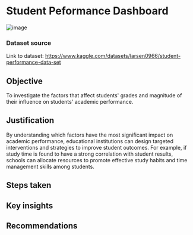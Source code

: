 # Student Peformance Dashboard
![image](https://github.com/mohammedwasim1/Student-Peformance-Dashboard/assets/121304144/0a868bf3-28fb-4559-a9e9-0686d0b17899)

### **Dataset source**
Link to dataset: https://www.kaggle.com/datasets/larsen0966/student-performance-data-set

## **Objective**

To investigate the factors that affect students' grades and magnitude of their influence on students' academic performance.

## **Justification**

By understanding which factors have the most significant impact on academic performance, educational institutions can design targeted interventions and strategies to improve student outcomes. For example, if study time is found to have a strong correlation with student results, schools can allocate resources to promote effective study habits and time management skills among students.

## **Steps taken**

## **Key insights**

## **Recommendations**
